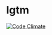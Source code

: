 # lgtm

[![Code Climate](https://codeclimate.com/github/tsukasaoishi/lgtm/badges/gpa.svg)](https://codeclimate.com/github/tsukasaoishi/lgtm)

